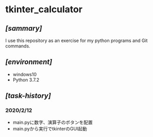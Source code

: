 # tkinter_calculator
## ***[sammary]***
I use this repository as an exercise for my python programs and Git commands.

## ***[environment]***
* windows10
* Python 3.7.2


## ***[task-history]***
### 2020/2/12 
* main.pyに数字、演算子のボタンを配置
* main.pyから実行でtkinterのGUI起動